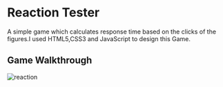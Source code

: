 # Reaction Tester
A simple game which calculates response time based on the clicks of the figures.I used HTML5,CSS3 and JavaScript to design this Game.

## Game Walkthrough
![reaction](https://user-images.githubusercontent.com/48667844/55191911-5e119e00-51c9-11e9-92fd-fcf922f5ef3d.gif)

